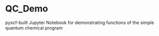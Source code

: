 # QC_Demo
pyscf-built Jupyter Notebook for demonstrating functions of the simple quantum chemical program 
